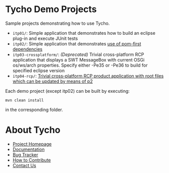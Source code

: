 Tycho Demo Projects
===================

Sample projects demonstrating how to use Tycho.

* `itp01/`: Simple application that demonstrates how to build an eclipse plug-in and execute JUnit tests 
* `itp02/`: Simple application that demonstrates [use of pom-first dependencies](https://wiki.eclipse.org/Tycho/How_Tos/Dependency_on_pom-first_artifacts) 
* `itp03-crossplatform/`: _(Deprecated)_ Trivial cross-platform RCP application that displays a SWT MessageBox with current OSGi os/ws/arch properties. Specify either -Pe35 or -Pe36 to build for specified eclipse version 
* `itp04-rcp/`: [Trivial cross-platform RCP product application with root files which can be updated by means of p2](https://wiki.eclipse.org/Tycho/Demo_Projects/RCP_Application)  

Each demo project (except itp02) can be built by executing:

    mvn clean install

in the corresponding folder.

About Tycho
===========

  * [Project Homepage](https://www.eclipse.org/tycho/)
  * [Documentation](https://www.eclipse.org/tycho/sitedocs/)
  * [Bug Tracker](https://github.com/eclipse/tycho/issues)
  * [How to Contribute](https://github.com/eclipse/tycho/blob/master/CONTRIBUTING.md)
  * [Contact Us](https://dev.eclipse.org/mailman/listinfo/tycho-user)

